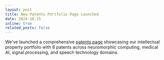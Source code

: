 ```yaml
---
layout: post
title: New Patents Portfolio Page Launched
date: 2024-10-15
inline: true
related_posts: false
---
```


We've launched a comprehensive [patents page](/patents/) showcasing our intellectual property portfolio with 8 patents across neuromorphic computing, medical AI, signal processing, and speech technology domains.